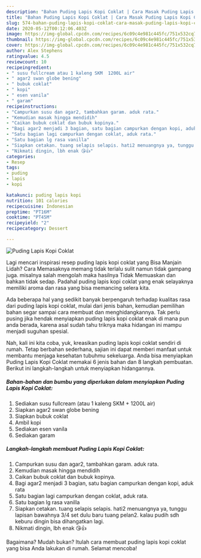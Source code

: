 ```yaml
---
description: "Bahan Puding Lapis Kopi Coklat | Cara Masak Puding Lapis Kopi Coklat Yang Sedap"
title: "Bahan Puding Lapis Kopi Coklat | Cara Masak Puding Lapis Kopi Coklat Yang Sedap"
slug: 574-bahan-puding-lapis-kopi-coklat-cara-masak-puding-lapis-kopi-coklat-yang-sedap
date: 2020-05-12T00:12:06.403Z
image: https://img-global.cpcdn.com/recipes/6c09c4e981c445fc/751x532cq70/puding-lapis-kopi-coklat-foto-resep-utama.jpg
thumbnail: https://img-global.cpcdn.com/recipes/6c09c4e981c445fc/751x532cq70/puding-lapis-kopi-coklat-foto-resep-utama.jpg
cover: https://img-global.cpcdn.com/recipes/6c09c4e981c445fc/751x532cq70/puding-lapis-kopi-coklat-foto-resep-utama.jpg
author: Alex Stephens
ratingvalue: 4.5
reviewcount: 10
recipeingredient:
- " susu fullcream atau 1 kaleng SKM  1200L air"
- " agar2 swan globe bening"
- " bubuk coklat"
- " kopi"
- " esen vanila"
- " garam"
recipeinstructions:
- "Campurkan susu dan agar2, tambahkan garam. aduk rata."
- "Kemudian masak hingga mendidih"
- "Caikan bubuk coklat dan bubuk kopinya."
- "Bagi agar2 menjadi 3 bagian, satu bagian campurkan dengan kopi, aduk rata"
- "Satu bagian lagi campurkan dengan coklat, aduk rata."
- "Satu bagian lg rasa vanilla"
- "Siapkan cetakan. tuang selapis selapis. hati2 menuangnya ya, tunggu lapisan bawahnya 3/4 set dulu baru tuang pelan2. kalau pudih sdh keburu dingin bisa dihangatkan lagi."
- "Nikmati dingin, lbh enak 😘👍"
categories:
- Resep
tags:
- puding
- lapis
- kopi

katakunci: puding lapis kopi 
nutrition: 101 calories
recipecuisine: Indonesian
preptime: "PT16M"
cooktime: "PT45M"
recipeyield: "2"
recipecategory: Dessert

---
```



![Puding Lapis Kopi Coklat](https://img-global.cpcdn.com/recipes/6c09c4e981c445fc/751x532cq70/puding-lapis-kopi-coklat-foto-resep-utama.jpg)

Lagi mencari inspirasi resep puding lapis kopi coklat yang Bisa Manjain Lidah? Cara Memasaknya memang tidak terlalu sulit namun tidak gampang juga. misalnya salah mengolah maka hasilnya Tidak Memuaskan dan bahkan tidak sedap. Padahal puding lapis kopi coklat yang enak selayaknya memiliki aroma dan rasa yang bisa memancing selera kita.



Ada beberapa hal yang sedikit banyak berpengaruh terhadap kualitas rasa dari puding lapis kopi coklat, mulai dari jenis bahan, kemudian pemilihan bahan segar sampai cara membuat dan menghidangkannya. Tak perlu pusing jika hendak menyiapkan puding lapis kopi coklat enak di mana pun anda berada, karena asal sudah tahu triknya maka hidangan ini mampu menjadi suguhan spesial.


Nah, kali ini kita coba, yuk, kreasikan puding lapis kopi coklat sendiri di rumah. Tetap berbahan sederhana, sajian ini dapat memberi manfaat untuk membantu menjaga kesehatan tubuhmu sekeluarga. Anda bisa menyiapkan Puding Lapis Kopi Coklat memakai 6 jenis bahan dan 8 langkah pembuatan. Berikut ini langkah-langkah untuk menyiapkan hidangannya.

<!--inarticleads1-->

##### Bahan-bahan dan bumbu yang diperlukan dalam menyiapkan Puding Lapis Kopi Coklat:

1. Sediakan  susu fullcream (atau 1 kaleng SKM + 1200L air)
1. Siapkan  agar2 swan globe bening
1. Siapkan  bubuk coklat
1. Ambil  kopi
1. Sediakan  esen vanila
1. Sediakan  garam




<!--inarticleads2-->

##### Langkah-langkah membuat Puding Lapis Kopi Coklat:

1. Campurkan susu dan agar2, tambahkan garam. aduk rata.
1. Kemudian masak hingga mendidih
1. Caikan bubuk coklat dan bubuk kopinya.
1. Bagi agar2 menjadi 3 bagian, satu bagian campurkan dengan kopi, aduk rata
1. Satu bagian lagi campurkan dengan coklat, aduk rata.
1. Satu bagian lg rasa vanilla
1. Siapkan cetakan. tuang selapis selapis. hati2 menuangnya ya, tunggu lapisan bawahnya 3/4 set dulu baru tuang pelan2. kalau pudih sdh keburu dingin bisa dihangatkan lagi.
1. Nikmati dingin, lbh enak 😘👍




Bagaimana? Mudah bukan? Itulah cara membuat puding lapis kopi coklat yang bisa Anda lakukan di rumah. Selamat mencoba!
